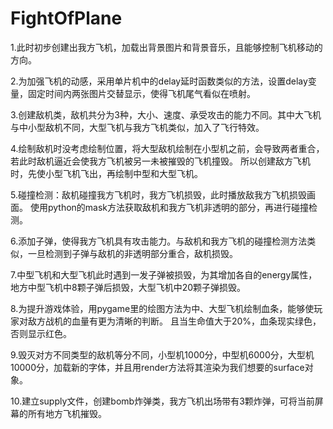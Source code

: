 # FightOfPlane

1.此时初步创建出我方飞机，加载出背景图片和背景音乐，且能够控制飞机移动的方向。

2.为加强飞机的动感，采用单片机中的delay延时函数类似的方法，设置delay变量，固定时间内两张图片交替显示，使得飞机尾气看似在喷射。

3.创建敌机类，敌机共分为3种，大小、速度、承受攻击的能力不同。其中大飞机与中小型敌机不同，大型飞机与我方飞机类似，加入了飞行特效。

4.绘制敌机时没考虑绘制位置，将大型敌机绘制在小型机之前，会导致两者重合，若此时敌机逼近会使我方飞机被另一未被摧毁的飞机撞毁。
所以创建敌方飞机时，先使小型飞机飞出，再绘制中型和大型飞机。

5.碰撞检测：敌机碰撞我方飞机时，我方飞机损毁，此时播放敌我方飞机损毁画面。
使用python的mask方法获取敌机和我方飞机非透明的部分，再进行碰撞检测。

6.添加子弹，使得我方飞机具有攻击能力。与敌机和我方飞机的碰撞检测方法类似，一旦检测到子弹与敌机的非透明部分重合，敌机损毁。

7.中型飞机和大型飞机此时遇到一发子弹被损毁，为其增加各自的energy属性，地方中型飞机中8颗子弹后损毁，大型飞机中20颗子弹损毁。

8.为提升游戏体验，用pygame里的绘图方法为中、大型飞机绘制血条，能够使玩家对敌方战机的血量有更为清晰的判断。
且当生命值大于20%，血条现实绿色，否则显示红色。

9.毁灭对方不同类型的敌机等分不同，小型机1000分，中型机6000分，大型机10000分，加载新的字体，并且用render方法将其渲染为我们想要的surface对象。

10.建立supply文件，创建bomb炸弹类，我方飞机出场带有3颗炸弹，可将当前屏幕的所有地方飞机摧毁。
